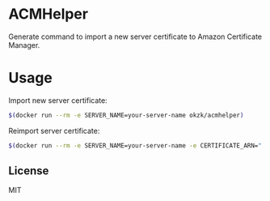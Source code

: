 # ACMHelper

Generate command to import a new server certificate to Amazon Certificate Manager.

# Usage

Import new server certificate:
```bash
$(docker run --rm -e SERVER_NAME=your-server-name okzk/acmhelper)
```

Reimport server certificate:
```bash
$(docker run --rm -e SERVER_NAME=your-server-name -e CERTIFICATE_ARN="..." okzk/acmhelper)
```

## License
MIT
